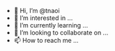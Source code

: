 - 👋 Hi, I’m @tnaoi
- 👀 I’m interested in ...
- 🌱 I’m currently learning ...
- 💞️ I’m looking to collaborate on ...
- 📫 How to reach me ...

<!---
tnaoi/tnaoi is a ✨ special ✨ repository because its `README.md` (this file) appears on your GitHub profile.
You can click the Preview link to take a look at your changes.
--->
